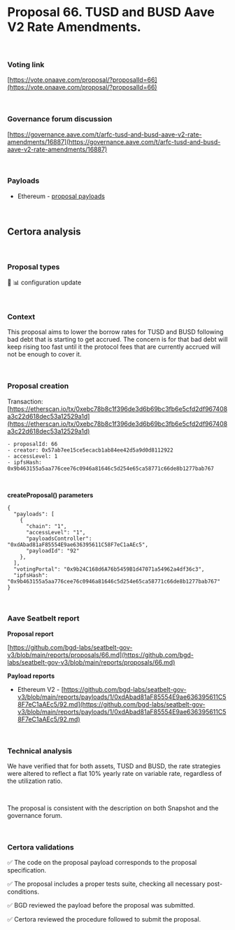 # Proposal 66. TUSD and BUSD Aave V2 Rate Amendments.

<br>

### Voting link

[https://vote.onaave.com/proposal/?proposalId=66](https://vote.onaave.com/proposal/?proposalId=66)

<br>

### Governance forum discussion

[https://governance.aave.com/t/arfc-tusd-and-busd-aave-v2-rate-amendments/16887](https://governance.aave.com/t/arfc-tusd-and-busd-aave-v2-rate-amendments/16887)

<br>

### Payloads

* Ethereum - [proposal payloads](https://etherscan.io/address/0x71F2c0Ff83BEC8503a708c0bbDB30a26E83dB6C4#code#F1#L1)

<br>

## Certora analysis

<br>

### Proposal types

:wrench: :bar_chart: configuration update

<br>

### Context

This proposal aims to lower the borrow rates for TUSD and BUSD following bad debt that is starting to get accrued. The concern is for that bad debt will keep rising too fast until it the protocol fees that are currently accrued will not be enough to cover it.

<br>

### Proposal creation

Transaction: [https://etherscan.io/tx/0xebc78b8c1f396de3d6b69bc3fb6e5cfd2df967408a3c22d618dec53a12529a1d](https://etherscan.io/tx/0xebc78b8c1f396de3d6b69bc3fb6e5cfd2df967408a3c22d618dec53a12529a1d)

```
- proposalId: 66
- creator: 0x57ab7ee15ce5ecacb1ab84ee42d5a9d0d8112922
- accessLevel: 1
- ipfsHash: 0x9b463155a5aa776cee76c0946a81646c5d254e65ca58771c66de8b1277bab767
```

<br>

**createProposal() parameters**

```
{
  "payloads": [ 
    { 
      "chain": "1", 
      "accessLevel": "1", 
      "payloadsController": "0xdAbad81aF85554E9ae636395611C58F7eC1aAEc5", 
      "payloadId": "92" 
    }, 
  ], 
  "votingPortal": "0x9b24C168d6A76b5459B1d47071a54962a4df36c3", 
  "ipfsHash": "0x9b463155a5aa776cee76c0946a81646c5d254e65ca58771c66de8b1277bab767" 
}
```

<br>

### Aave Seatbelt report

**Proposal report**

[https://github.com/bgd-labs/seatbelt-gov-v3/blob/main/reports/proposals/66.md](https://github.com/bgd-labs/seatbelt-gov-v3/blob/main/reports/proposals/66.md)

**Payload reports**

* Ethereum V2 - [https://github.com/bgd-labs/seatbelt-gov-v3/blob/main/reports/payloads/1/0xdAbad81aF85554E9ae636395611C58F7eC1aAEc5/92.md](https://github.com/bgd-labs/seatbelt-gov-v3/blob/main/reports/payloads/1/0xdAbad81aF85554E9ae636395611C58F7eC1aAEc5/92.md)

<br>

### Technical analysis

We have verified that for both assets, TUSD and BUSD, the rate strategies were altered to reflect a flat 10% yearly rate on variable rate, regardless of the utilization ratio.

<br>

The proposal is consistent with the description on both Snapshot and the governance forum.

<br>

### Certora validations

:white_check_mark: The code on the proposal payload corresponds to the proposal specification.

:white_check_mark: The proposal includes a proper tests suite, checking all necessary post-conditions. 

:white_check_mark: BGD reviewed the payload before the proposal was submitted. 

:white_check_mark: Certora reviewed the procedure followed to submit the proposal.
